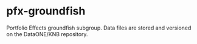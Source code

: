 # pfx-groundfish
Portfolio Effects groundfish subgroup.
Data files are stored and versioned on the DataONE/KNB repository.
